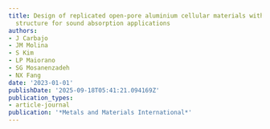 ```yaml
---
title: Design of replicated open-pore aluminium cellular materials with a non-stochastic
  structure for sound absorption applications
authors:
- J Carbajo
- JM Molina
- S Kim
- LP Maiorano
- SG Mosanenzadeh
- NX Fang
date: '2023-01-01'
publishDate: '2025-09-18T05:41:21.094169Z'
publication_types:
- article-journal
publication: '*Metals and Materials International*'
---
```

